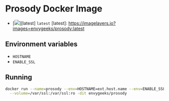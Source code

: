 # Prosody Docker Image

* [![](https://badge.imagelayers.io/envygeeks/prosody:latest.svg)][latest] `latest`
[latest]:   https://imagelayers.io?images=envygeeks/prosody:latest

## Environment variables

* `HOSTNAME`
* `ENABLE_SSL`

## Running

```sh
docker run --name=prosody --env=HOSTNAME=ext.host.name --env=ENABLE_SSL=true \
  --volume=/var/ssl:/var/ssl:ro -dit envygeeks/prosody
```
